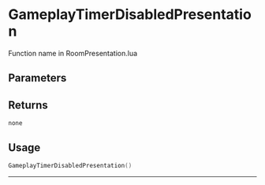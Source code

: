 # GameplayTimerDisabledPresentation
Function name in RoomPresentation.lua
## Parameters

## Returns
`none`
## Usage
```lua
GameplayTimerDisabledPresentation()
```
---
